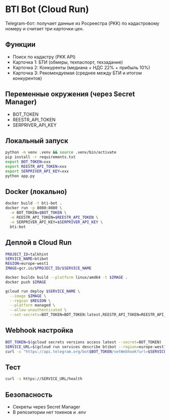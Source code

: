 # BTI Bot (Cloud Run)

Telegram-бот: получает данные из Росреестра (PKK) по кадастровому номеру и считает три карточки цен.

## Функции
- Поиск по кадастру (PKK API)
- Карточка 1: БТИ (обмеры, техпаспорт, техзадание)
- Карточка 2: Конкуренты (медиана + НДС 22% + прибыль 10%)
- Карточка 3: Рекомендуемая (среднее между БТИ и итогом конкурентов)

## Переменные окружения (через Secret Manager)
- BOT_TOKEN
- REESTR_API_TOKEN
- SERPRIVER_API_KEY

## Локальный запуск
```bash
python -m venv .venv && source .venv/bin/activate
pip install -r requirements.txt
export BOT_TOKEN=xxx
export REESTR_API_TOKEN=xxx
export SERPRIVER_API_KEY=xxx
python app.py
```

## Docker (локально)
```bash
docker build -t bti-bot .
docker run -p 8080:8080 \
  -e BOT_TOKEN=$BOT_TOKEN \
  -e REESTR_API_TOKEN=$REESTR_API_TOKEN \
  -e SERPRIVER_API_KEY=$SERPRIVER_API_KEY \
  bti-bot
```

## Деплой в Cloud Run
```bash
PROJECT_ID=talkhint
SERVICE_NAME=btibot
REGION=europe-west1
IMAGE=gcr.io/$PROJECT_ID/$SERVICE_NAME

docker buildx build --platform linux/amd64 -t $IMAGE .
docker push $IMAGE

gcloud run deploy $SERVICE_NAME \
  --image $IMAGE \
  --region $REGION \
  --platform managed \
  --allow-unauthenticated \
  --set-secrets=BOT_TOKEN=BOT_TOKEN:latest,REESTR_API_TOKEN=REESTR_API_TOKEN:latest,SERPRIVER_API_KEY=SERPRIVER_API_KEY:latest
```

## Webhook настройка
```bash
BOT_TOKEN=$(gcloud secrets versions access latest --secret=BOT_TOKEN)
SERVICE_URL=$(gcloud run services describe btibot --region=europe-west1 --format='value(status.url)')
curl -s "https://api.telegram.org/bot$BOT_TOKEN/setWebhook?url=$SERVICE_URL"
```

## Тест
```bash
curl -s https://SERVICE_URL/health
```

## Безопасность
- Секреты через Secret Manager
- В репозитории нет токенов и .env

